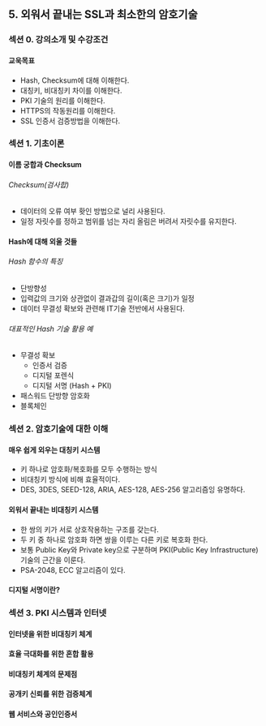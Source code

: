 ## 5. 외워서 끝내는 SSL과 최소한의 암호기술

### 섹션 0. 강의소개 및 수강조건

#### 교욱목표

- Hash, Checksum에 대해 이해한다.
- 대칭키, 비대칭키 차이를 이해한다.
- PKI 기술의 원리를 이해한다.
- HTTPS의 작동원리를 이해한다.
- SSL 인증서 검증방법을 이해한다.

### 섹션 1. 기초이론

#### 이름 궁합과 Checksum

###### Checksum(검사합)

- 데이터의 오류 여부 홧인 방법으로 널리 사용된다.
- 일정 자릿수를 정하고 범위를 넘는 자리 올림은 버려서 자릿수를 유지한다.

#### Hash에 대해 외울 것들

###### Hash 함수의 특징

- 단방향성
- 입력값의 크기와 상관없이 결과갑의 길이(혹은 크기)가 일정
- 데이터 무결성 확보와 관련해 IT기술 전반에서 사용된다.

###### 대표적인 Hash 기술 활용 예

- 무결성 확보
    - 인증서 검증
    - 디지털 포렌식
    - 디지털 서명 (Hash + PKI)
- 패스워드 단방향 암호화
- 블록체인

### 섹션 2. 암호기술에 대한 이해

#### 매우 쉽게 외우는 대칭키 시스템

- 키 하나로 암호화/복호화를 모두 수행하는 방식
- 비대칭키 방식에 비해 효율적이다.
- DES, 3DES, SEED-128, ARIA, AES-128, AES-256 알고리즘잉 유명하다.

#### 외워서 끝내는 비대칭키 시스템

- 한 쌍의 키가 서로 상호작용하는 구조를 갖는다.
- 두 키 중 하나로 암호화 하면 쌍을 이루는 다른 키로 복호화 한다.
- 보통 Public Key와 Private key으로 구분하며 PKI(Public Key Infrastructure) 기술의 근간을 이룬다.
- PSA-2048, ECC 알고리즘이 있다.

#### 디지털 서명이란?

### 섹션 3. PKI 시스템과 인터넷

#### 인터넷을 위한 비대칭키 체계

#### 효율 극대화를 위한 혼합 활용

#### 비대칭키 체계의 문제점

#### 공개키 신뢰를 위한 검증체계

#### 웹 서비스와 공인인증서

